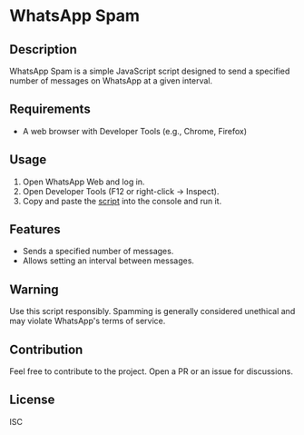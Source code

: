 # WhatsApp Spam

## Description

WhatsApp Spam is a simple JavaScript script designed to send a specified number of messages on WhatsApp at a given interval.

## Requirements

- A web browser with Developer Tools (e.g., Chrome, Firefox)

## Usage

1. Open WhatsApp Web and log in.
2. Open Developer Tools (F12 or right-click -> Inspect).
3. Copy and paste the [script](https://github.com/NeguinDev/whatsapp-spam/blob/main/whatsapp_spam.js) into the console and run it.

## Features

- Sends a specified number of messages.
- Allows setting an interval between messages.

## Warning

Use this script responsibly. Spamming is generally considered unethical and may violate WhatsApp's terms of service.

## Contribution

Feel free to contribute to the project. Open a PR or an issue for discussions.

## License

ISC
